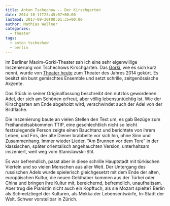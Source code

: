 ```yaml
---
title: Anton Tschechow -- Der Kirschgarten
date: 2014-10-11T23:45:07+00:00
lastmod: 2017-09-30T00:01:35+00:00
author: Mathias Wellner
categories:
  - theater
tags:
  - anton tschechow
  - berlin
---
```

Im Berliner Maxim-Gorki-Theater sah ich eine sehr eigenwillige Inszenierung von Tschechows Kirschgarten. Das [Gorki](http://gorki.de), wie es sich kurz nennt, wurde von [Theater heute](http://www.theaterheute.de) zum Theater des Jahres 2014 gekürt. Es besitzt ein bunt gemischtes Ensemble und setzt schrille, zeitgenössische Akzente.

Das Stück in seiner Originalfassung beschreibt den nutzlos gewordenen Adel, der sich am Schönen erfreut, aber völlig lebensuntüchtig ist. Wie der Kirschgarten am Ende abgeholzt wird, verschwindet auch der Adel von der Bildfläche. 

Die Inszenierung baute an vielen Stellen den Text um, es gab Bezüge zum Freihandelsabkommen TTIP, eine geschlechtlich nicht so leicht festzulegende Person zeigte einen Bauchtanz und berichtete von ihrem Leben, und Firs, der alte Diener brabbelte vor sich hin, ohne Sinn und Zusammenhang. Immer wieder Lieder, &#8220;Am Brunnen vor dem Tore&#8221; in der klassischen, später orientalisch angehauchten Version, unterhaltsam inszeniert, weit weg vom Stanislawski-Stil. 

Es war befremdlich, passt aber in diese schrille Hauptstadt mit türkischen Vierteln und so vielen Menschen aus aller Welt. Der Untergang des russischen Adels wurde spielerisch gleichgesetzt mit dem Ende der alten, europäischen Kultur, die neuen Geldhaber kommen aus der Türkei oder China und bringen ihre Kultur mit, bereichernd, befremdlich, unaufhaltsam. Aber trug die Pianistin nicht auch ein Kopftuch, als sie Mozart spielte? Berlin als Schmelztiegel der Kulturen, als Mekka der Lebensentwürfe, In-Stadt der Welt. Schwer vorstellbar in Zürich.